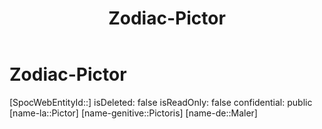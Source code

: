 ﻿---
title: "Zodiac-Pictor"
type: Zodiac
tags:
- astro/Zodiac

---

# Zodiac-Pictor

[SpocWebEntityId::]
isDeleted: false
isReadOnly: false
confidential: public
[name-la::Pictor]
[name-genitive::Pictoris]
[name-de::Maler]
